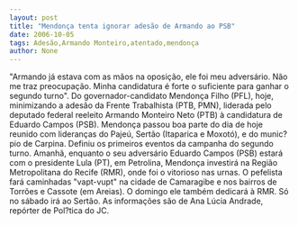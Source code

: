 ```yaml
---
layout: post
title: "Mendonça tenta ignorar adesão de Armando ao PSB"
date: 2006-10-05
tags: Adesão,Armando Monteiro,atentado,mendonça
author: None
---
```


\"Armando já estava com as mãos na oposição, ele foi meu adversário. Não me traz preocupação. Minha candidatura é forte o suficiente para ganhar o segundo turno\".
Do governador-candidato Mendonça Filho (PFL), hoje, minimizando a adesão da Frente Trabalhista (PTB, PMN), liderada pelo deputado federal reeleito Armando Monteiro Neto (PTB) à candidatura de Eduardo Campos (PSB).
Mendonça passou boa parte do dia de hoje reunido com lideranças do Pajeú, Sertão (Itaparica e Moxotó), e do munic?pio de Carpina. Definiu os primeiros eventos da campanha do segundo turno.
Amanhã, enquanto o seu adversário Eduardo Campos (PSB)&nbsp;estará com o presidente Lula (PT), em Petrolina, Mendonça investirá na Região Metropolitana do Recife (RMR), onde foi o vitorioso nas urnas. 
O pefelista fará caminhadas \"vapt-vupt\" na cidade de Camaragibe e nos bairros de Torrões e Cassote (em Areias). O domingo ele também dedicará à RMR. Só no sábado irá ao Sertão. As informações são de Ana Lúcia Andrade, repórter de Pol?tica do JC. 